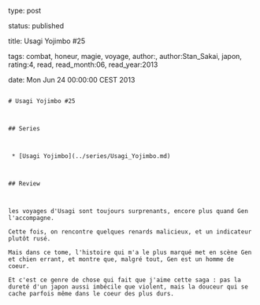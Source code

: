 type: post
status: published
title: Usagi Yojimbo #25
tags:  combat,  honeur,  magie,  voyage, author:, author:Stan_Sakai, japon, rating:4, read, read_month:06, read_year:2013
date: Mon Jun 24 00:00:00 CEST 2013
~~~~~~
# Usagi Yojimbo #25

## Series

 * [Usagi Yojimbo](../series/Usagi_Yojimbo.md)

## Review

les voyages d'Usagi sont toujours surprenants, encore plus quand Gen l'accompagne.  
Cette fois, on rencontre quelques renards malicieux, et un indicateur plutôt rusé.  
Mais dans ce tome, l'histoire qui m'a le plus marqué met en scène Gen et chien errant, et montre que, malgré tout, Gen est un homme de coeur.  
Et c'est ce genre de chose qui fait que j'aime cette saga : pas la dureté d'un japon aussi imbécile que violent, mais la douceur qui se cache parfois même dans le coeur des plus durs.